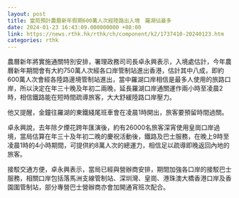 ```yaml
---
layout: post
title: 當局預計農曆新年假期600萬人次經陸路出入境　羅湖佔最多
date: 2024-01-23 16:43:09.000000000 +08:00
link: https://news.rthk.hk/rthk/ch/component/k2/1737410-20240123.htm
categories: rthk
---
```


農曆新年將實施通關特別安排，署理政務司司長卓永興表示，入境處估計，今年農曆新年期間會有大約750萬人次經各口岸管制站進出香港，估計其中八成，即約600萬人次會經各陸路邊境管制站進出，當中羅湖口岸相信是最多人使用的旅路口岸，所以決定在年三十晚及年初二兩晚，延長羅湖口岸通關運作兩小時至凌晨2時，相信鐵路能在短時間疏導旅客，大大舒緩陸路口岸壓力。

他又提醒，金鐘往羅湖的東鐵綫尾班車會在凌晨1時開出，旅客要預留時間過關。

卓永興說，去年除夕煙花跨年匯演後，約有26000名旅客深宵使用皇崗口岸過境，當局估算在年三十及年初二晚的慶祝活動後，鐵路及巴士服務，在晚上9時至凌晨1時的4小時期間，可提供約8萬人次的總運力，相信足以疏導即晚返回內地的旅客。

接駁交通方便，卓永興表示，當局已經與營辦商安排，期間加強各口岸的接駁巴士服務，相關口岸包括落馬洲支線管制站、深圳灣、皇崗、港珠澳大橋香港口岸及香園圍管制站，部分專營巴士營辦商亦會加開通宵班次配合。
